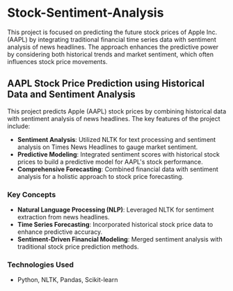 # Stock-Sentiment-Analysis
This project is focused on predicting the future stock prices of Apple Inc. (AAPL) by integrating traditional financial time series data with sentiment analysis of news headlines. The approach enhances the predictive power by considering both historical trends and market sentiment, which often influences stock price movements.

## AAPL Stock Price Prediction using Historical Data and Sentiment Analysis

This project predicts Apple (AAPL) stock prices by combining historical data with sentiment analysis of news headlines. The key features of the project include:

- **Sentiment Analysis**: Utilized NLTK for text processing and sentiment analysis on Times News Headlines to gauge market sentiment.
- **Predictive Modeling**: Integrated sentiment scores with historical stock prices to build a predictive model for AAPL's stock performance.
- **Comprehensive Forecasting**: Combined financial data with sentiment analysis for a holistic approach to stock price forecasting.

### Key Concepts
- **Natural Language Processing (NLP)**: Leveraged NLTK for sentiment extraction from news headlines.
- **Time Series Forecasting**: Incorporated historical stock price data to enhance predictive accuracy.
- **Sentiment-Driven Financial Modeling**: Merged sentiment analysis with traditional stock price prediction methods.

### Technologies Used
- Python, NLTK, Pandas, Scikit-learn
